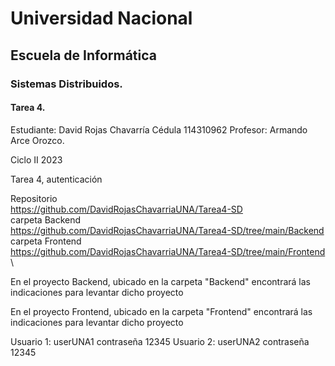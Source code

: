 # Universidad Nacional 
## Escuela de Informática 
### Sistemas Distribuidos.

#### Tarea 4.

Estudiante: 
David Rojas Chavarría
Cédula
114310962
Profesor:
Armando Arce Orozco.

Ciclo II 2023

Tarea 4, autenticación

Repositorio \
    https://github.com/DavidRojasChavarriaUNA/Tarea4-SD \
	carpeta Backend \
	https://github.com/DavidRojasChavarriaUNA/Tarea4-SD/tree/main/Backend \
	carpeta Frontend \
	https://github.com/DavidRojasChavarriaUNA/Tarea4-SD/tree/main/Frontend \

En el proyecto Backend, ubicado en la carpeta "Backend" encontrará las indicaciones para levantar dicho proyecto

En el proyecto Frontend, ubicado en la carpeta "Frontend" encontrará las indicaciones para levantar dicho proyecto

Usuario 1:
userUNA1
contraseña
12345
Usuario 2:
userUNA2
contraseña
12345